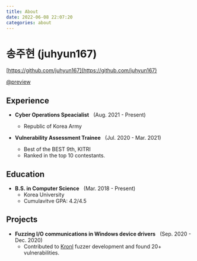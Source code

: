 ```yaml
---
title: About
date: 2022-06-08 22:07:20
categories: about
---
```


# 송주현 (juhyun167)

[https://github.com/juhyun167](https://github.com/juhyun167)

[@preview](https://github.com/juhyun167)

## Experience

- **Cyber Operations Speacialist** &nbsp;&nbsp;(Aug. 2021 - Present)
	- Republic of Korea Army

- **Vulnerability Assessment Trainee** &nbsp;&nbsp;(Jul. 2020 - Mar. 2021)
    - Best of the BEST 9th, KITRI
	- Ranked in the top 10 contestants.

## Education

- **B.S. in Computer Science** &nbsp;&nbsp;(Mar. 2018 - Present)
	- Korea University
    - Cumulavitve GPA: 4.2/4.5

## Projects

- **Fuzzing I/O communications in Windows device drivers** &nbsp;&nbsp;(Sep. 2020 - Dec. 2020)
    - Contributed to [Kronl](https://kronl.github.io/docs/) fuzzer development and found 20+ vulnerabilities.
